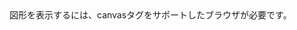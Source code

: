 <html>
  <head>
    <!-- ©satoshiinu3104 -->
    <title>タイピングゲームby.さとしいぬ</title>
  </head>
  <body>
<canvas id="sample" width="512" height="512">
図形を表示するには、canvasタグをサポートしたブラウザが必要です。
</canvas>
<script>
  //変数作り
  var canvas = document.getElementById('sample');
  var context = canvas.getContext('2d');
  key="";
  context.font="50px MS Mincho";
  title=true;
  doplayinggame=false;
  var bg = new Object();
  bg.img = new Image();
  bg.img.src = 'bg_1.png';
  
  
  
  
  function main() {  
  //毎回の初期化
  key="";
  
  if (title) {
  
  context.drawImage (bg,0,0,512,512)
  
  
  }
  
  if (doplayinggame) {
  window.addEventListener('DOMContentLoaded', function(){
  window.addEventListener("keydown", function(e){
  e.preventDefault();
  console.log(e.key);
  key=e.key;
  
  
  //描画
  context.fillText(key,Math.random()*512,Math.random()*512);
  
  
  
  });
  });
  }
  
  
  
  //次のフレームへ（ループ）
  requestAnimationFrame(main);
  };
  addEventListener("load", eventMonsterLoaded, false);
</script>
</body>
</html>
